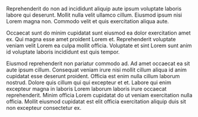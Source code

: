Reprehenderit do non ad incididunt aliquip aute ipsum voluptate laboris labore qui deserunt. Mollit nulla velit ullamco cillum. Eiusmod ipsum nisi Lorem magna non. Commodo velit et quis exercitation aliqua aute.

Occaecat sunt do minim cupidatat sunt eiusmod ea dolor exercitation amet ex. Qui magna esse amet proident Lorem et. Reprehenderit voluptate veniam velit Lorem ea culpa mollit officia. Voluptate et sint Lorem sunt anim id voluptate laboris incididunt est quis tempor.

Eiusmod reprehenderit non pariatur commodo ad. Ad amet occaecat ea sit aute ipsum cillum. Consequat veniam irure nisi mollit cillum aliqua id anim cupidatat esse deserunt proident. Officia est enim nulla cillum laborum nostrud. Dolore quis cillum qui qui excepteur et et. Labore qui enim excepteur magna in laboris Lorem laborum laboris irure occaecat reprehenderit. Minim officia Lorem cupidatat do ut veniam exercitation nulla officia. Mollit eiusmod cupidatat est elit officia exercitation aliquip duis sit non excepteur consectetur ex.